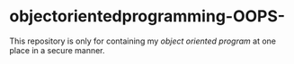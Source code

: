 # objectorientedprogramming-OOPS-
This repository is only for containing my *object oriented program* at one place in a secure manner.
